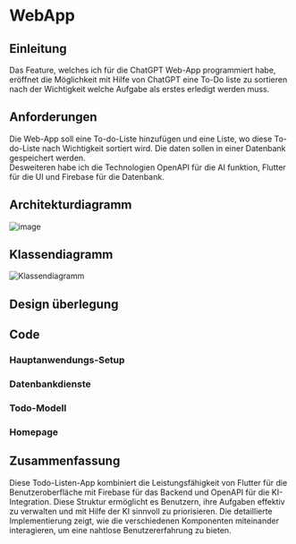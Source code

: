 # WebApp
## Einleitung
Das Feature, welches ich für die ChatGPT Web-App programmiert habe, eröffnet die Möglichkeit mit Hilfe von ChatGPT eine To-Do liste zu sortieren nach der Wichtigkeit welche Aufgabe als erstes erledigt werden muss. 

## Anforderungen
Die Web-App soll eine To-do-Liste hinzufügen und eine Liste, wo diese To-do-Liste nach Wichtigkeit sortiert wird.
Die daten sollen in einer Datenbank gespeichert werden.  
Desweiteren habe ich die Technologien OpenAPI für die AI funktion, Flutter für die UI und Firebase für die Datenbank.

## Architekturdiagramm
![image](https://github.com/TimonKy/web_entwicklung_BFAX422A/assets/126243654/43953235-8019-4105-8e73-5e8abdb6f6bc)

## Klassendiagramm
![Klassendiagramm](https://github.com/TimonKy/web_entwicklung_BFAX422A/assets/126243654/8d12616a-77ce-41b5-a76e-263fe5038123)

## Design überlegung

## Code

### Hauptanwendungs-Setup

### Datenbankdienste 

### Todo-Modell

### Homepage

## Zusammenfassung
Diese Todo-Listen-App kombiniert die Leistungsfähigkeit von Flutter für die Benutzeroberfläche mit Firebase für das Backend und OpenAPI für die KI-Integration. Diese Struktur ermöglicht es Benutzern, ihre Aufgaben effektiv zu verwalten und mit Hilfe der KI sinnvoll zu priorisieren. Die detaillierte Implementierung zeigt, wie die verschiedenen Komponenten miteinander interagieren, um eine nahtlose Benutzererfahrung zu bieten.
